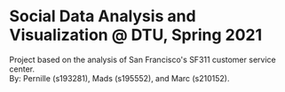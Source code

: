 # Social Data Analysis and Visualization @ DTU, Spring 2021
Project based on the analysis of San Francisco's SF311 customer service center.<br>
By: Pernille (s193281), Mads (s195552), and Marc (s210152).
